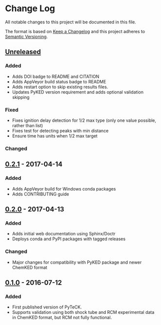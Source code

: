 # Change Log
All notable changes to this project will be documented in this file.

The format is based on [Keep a Changelog](http://keepachangelog.com/)
and this project adheres to [Semantic Versioning](http://semver.org/).

## [Unreleased]
### Added
- Adds DOI badge to README and CITATION
- Adds AppVeyor build status badge to README
- Adds restart option to skip existing results files.
- Updates PyKED version requirement and adds optional validation skipping

### Fixed
- Fixes ignition delay detection for 1/2 max type (only one value possible, rather than list)
- Fixes test for detecting peaks with min distance
- Ensure time has units when 1/2 max target

### Changed

## [0.2.1] - 2017-04-14
### Added
- Adds AppVeyor build for Windows conda packages
- Adds CONTRIBUTING guide

## [0.2.0] - 2017-04-13
### Added
- Adds initial web documentation using Sphinx/Doctr
- Deploys conda and PyPI packages with tagged releases

### Changed
- Major changes for compatibility with PyKED package and newer ChemKED format

## [0.1.0] - 2016-07-12
### Added
- First published version of PyTeCK.
- Supports validation using both shock tube and RCM experimental data in ChemKED format, but RCM not fully functional.

 [Unreleased]: https://github.com/kyleniemeyer/PyTeCK/compare/v0.2.1...HEAD
 [0.2.1]: https://github.com/kyleniemeyer/PyTeCK/compare/v0.2.0...0.2.1
 [0.2.0]: https://github.com/kyleniemeyer/PyTeCK/compare/v0.1...0.2.0
 [0.1.0]: https://github.com/kyleniemeyer/PyTeCK/compare/e99f757b7ea644065a0ee65ce86dbfb8f404be60...v0.1

